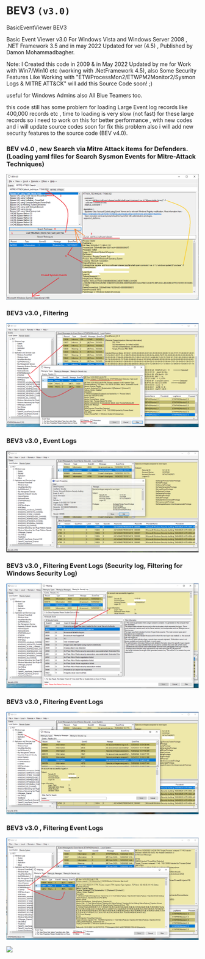 # BEV3 `(v3.0)`
BasicEventViewer BEV3 

 Basic Event Viewer v3.0 For Windows Vista and Windows Server 2008 , .NET Framework 3.5 and in may 2022 Updated for ver (4.5) , Published by Damon Mohammadbagher.
 
 Note: I Created this code in 2009 & in May 2022 Updated by me for Work with Win7/Win10 etc (working with .NetFramework 4.5),
 also Some Security Features Like Working with "ETWProcessMon2/ETWPM2Monitor2/Sysmon Logs & MITRE ATT&CK" will add this Source Code soon! ;)
 
 useful for Windows Admins also All Blue Teamers too.
 
 this code still has some problem for loading Large Event log records like 400,000 records etc , time to loading is very slow (not fast) for these large records
 so i need to work on this for better performance , with new codes and i will update source codes soon for fix this problem also i will add
 new security features to the source code (BEV v4.0).
       
### BEV v4.0 , new Search via Mitre Attack items for Defenders. (Loading yaml files for Search Sysmon Events for Mitre-Attack Techniques) 
   ![](https://github.com/DamonMohammadbagher/BEV3/blob/main/Images/BEV4New.png)
   
### BEV3 v3.0 , Filtering
   ![](https://github.com/DamonMohammadbagher/BEV3/blob/main/Images/BEV5.png)
       
### BEV3 v3.0 , Event Logs
   ![](https://github.com/DamonMohammadbagher/BEV3/blob/main/Images/BEV1.png)

### BEV3 v3.0 , Filtering Event Logs (Security log, Filtering for Windows Security Log)
   ![](https://github.com/DamonMohammadbagher/BEV3/blob/main/Images/BEV2.png)
   
### BEV3 v3.0 , Filtering Event Logs
   ![](https://github.com/DamonMohammadbagher/BEV3/blob/main/Images/BEV3.png)
   
### BEV3 v3.0 , Filtering Event Logs
   ![](https://github.com/DamonMohammadbagher/BEV3/blob/main/Images/BEV4.png)
   
   
<p><a href="https://hits.seeyoufarm.com"><img src="https://hits.seeyoufarm.com/api/count/incr/badge.svg?url=https://github.com/DamonMohammadbagher/BEV3/"/></a></p>
